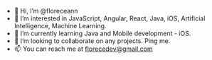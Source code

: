 - 👋 Hi, I’m @floreceann
- 👀 I’m interested in JavaScript, Angular, React, Java, iOS, Artificial Intelligence, Machine Learning.
- 🌱 I’m currently learning Java and Mobile development - iOS.
- 💞️ I’m looking to collaborate on any projects. Ping me.
- 📫 You can reach me at florecedev@gmail.com

<!---
floreceann/floreceann is a ✨ special ✨ repository because its `README.md` (this file) appears on your GitHub profile.
You can click the Preview link to take a look at your changes.
--->
